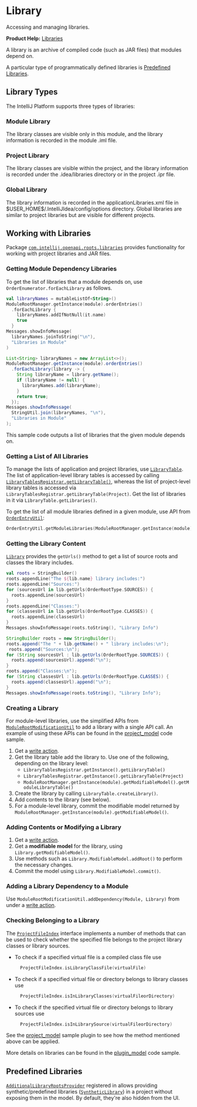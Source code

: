 <!-- Copyright 2000-2025 JetBrains s.r.o. and contributors. Use of this source code is governed by the Apache 2.0 license. -->

# Library

<link-summary>Accessing and managing libraries.</link-summary>

<tldr>

**Product Help:** [Libraries](https://www.jetbrains.com/help/idea/library.html)

</tldr>

A library is an archive of compiled code (such as JAR files) that modules depend on.

A particular type of programmatically defined libraries is [Predefined Libraries](#predefined-libraries).

## Library Types

The IntelliJ Platform supports three types of libraries:

### Module Library

The library classes are visible only in this module, and the library information is recorded in the module <path>.iml</path> file.

### Project Library

The library classes are visible within the project, and the library information is recorded under the <path>.idea/libraries</path> directory or in the project <path>.ipr</path> file.

### Global Library

The library information is recorded in the <path>applicationLibraries.xml</path> file in <path>\$USER_HOME\$/.IntelliJIdea/config/options</path> directory. Global libraries are similar to project libraries but are visible for different projects.

## Working with Libraries

<include from="project.md" element-id="useWorkspaceModelAPI"/>

Package [`com.intellij.openapi.roots.libraries`](%gh-ic%/platform/projectModel-api/src/com/intellij/openapi/roots/libraries) provides functionality for working with project libraries and JAR files.

### Getting Module Dependency Libraries

To get the list of libraries that a module depends on, use `OrderEnumerator.forEachLibrary` as follows.

<tabs group="languages">
<tab title="Kotlin" group-key="kotlin">

```kotlin
val libraryNames = mutableListOf<String>()
ModuleRootManager.getInstance(module).orderEntries()
  .forEachLibrary {
    libraryNames.addIfNotNull(it.name)
    true
  }
Messages.showInfoMessage(
  libraryNames.joinToString("\n"),
  "Libraries in Module"
)
```

</tab>
<tab title="Java" group-key="java">

```java
List<String> libraryNames = new ArrayList<>();
ModuleRootManager.getInstance(module).orderEntries()
  .forEachLibrary(library -> {
    String libraryName = library.getName();
    if (libraryName != null) {
      libraryNames.add(libraryName);
    }
    return true;
  });
Messages.showInfoMessage(
  StringUtil.join(libraryNames, "\n"),
  "Libraries in Module"
);
```

</tab>
</tabs>

This sample code outputs a list of libraries that the given module depends on.

### Getting a List of All Libraries

To manage the lists of application and project libraries, use [`LibraryTable`](%gh-ic%/platform/projectModel-api/src/com/intellij/openapi/roots/libraries/LibraryTable.java).
The list of application-level library tables is accessed by calling [`LibraryTablesRegistrar.getLibraryTable()`](%gh-ic%/platform/projectModel-api/src/com/intellij/openapi/roots/libraries/LibraryTablesRegistrar.java), whereas the list of project-level library tables is accessed via `LibraryTablesRegistrar.getLibraryTable(Project)`.
Get the list of libraries in it via `LibraryTable.getLibraries()`.

To get the list of all module libraries defined in a given module, use API from [`OrderEntryUtil`](%gh-ic%/platform/projectModel-impl/src/com/intellij/openapi/roots/impl/OrderEntryUtil.java):

```kotlin
OrderEntryUtil.getModuleLibraries(ModuleRootManager.getInstance(module))
```

### Getting the Library Content

[`Library`](%gh-ic%/platform/projectModel-api/src/com/intellij/openapi/roots/libraries/Library.java) provides the `getUrls()` method to get a list of source roots and classes the library includes.

<tabs group="languages">
<tab title="Kotlin" group-key="kotlin">

```kotlin
val roots = StringBuilder()
roots.appendLine("The ${lib.name} library includes:")
roots.appendLine("Sources:")
for (sourcesUrl in lib.getUrls(OrderRootType.SOURCES)) {
  roots.appendLine(sourcesUrl)
}
roots.appendLine("Classes:")
for (classesUrl in lib.getUrls(OrderRootType.CLASSES)) {
  roots.appendLine(classesUrl)
}
Messages.showInfoMessage(roots.toString(), "Library Info")
```

</tab>
<tab title="Java" group-key="java">

```java
StringBuilder roots = new StringBuilder();
roots.append("The " + lib.getName() + " library includes:\n");
 roots.append("Sources:\n");
for (String sourcesUrl : lib.getUrls(OrderRootType.SOURCES)) {
  roots.append(sourcesUrl).append("\n");
}
roots.append("Classes:\n");
for (String classesUrl : lib.getUrls(OrderRootType.CLASSES)) {
  roots.append(classesUrl).append("\n");
}
Messages.showInfoMessage(roots.toString(), "Library Info");
```

</tab>
</tabs>

### Creating a Library

For module-level libraries, use the simplified APIs from [`ModuleRootModificationUtil`](%gh-ic%/platform/projectModel-api/src/com/intellij/openapi/roots/ModuleRootModificationUtil.java) to add a library with a single API call.
An example of using these APIs can be found in the [project_model](%gh-sdk-samples-master%/project_model/src/main/java/org/intellij/sdk/project/model/ModificationAction.java) code sample.

<procedure title="Library Creation Steps">

1. Get a [write action](threading_model.md#write-actions).
2. Get the library table add the library to. Use one of the following, depending on the library level:
    * `LibraryTablesRegistrar.getInstance().getLibraryTable()`
    * `LibraryTablesRegistrar.getInstance().getLibraryTable(Project)`
    * `ModuleRootManager.getInstance(module).getModifiableModel().getModuleLibraryTable()`
3. Create the library by calling `LibraryTable.createLibrary()`.
4. Add contents to the library (see below).
5. For a module-level library, commit the modifiable model returned by `ModuleRootManager.getInstance(module).getModifiableModel()`.

</procedure>

### Adding Contents or Modifying a Library

<procedure title="Adding/Changing Library Roots">

1. Get a [write action](threading_model.md#write-actions).
2. Get a **modifiable model** for the library, using `Library.getModifiableModel()`.
3. Use methods such as `Library.ModifiableModel.addRoot()` to perform the necessary changes.
4. Commit the model using `Library.ModifiableModel.commit()`.

</procedure>

### Adding a Library Dependency to a Module

Use `ModuleRootModificationUtil.addDependency(Module, Library)` from under a [write action](threading_model.md#write-actions).

### Checking Belonging to a Library

The [`ProjectFileIndex`](%gh-ic%/platform/projectModel-api/src/com/intellij/openapi/roots/ProjectFileIndex.java) interface implements a number of methods that can be used to check whether the specified file belongs to the project library classes or library sources.

* To check if a specified virtual file is a compiled class file use
  ```kotlin
    ProjectFileIndex.isLibraryClassFile(virtualFile)
  ```
* To check if a specified virtual file or directory belongs to library classes use
  ```kotlin
    ProjectFileIndex.isInLibraryClasses(virtualFileorDirectory)
  ```
* To check if the specified virtual file or directory belongs to library sources use
  ```kotlin
    ProjectFileIndex.isInLibrarySource(virtualFileorDirectory)
  ```

See the [project_model](%gh-sdk-samples-master%/project_model/src/main/java/org/intellij/sdk/project/model/ProjectFileIndexSampleAction.java) sample plugin to see how the method mentioned above can be applied.

More details on libraries can be found in the [plugin_model](%gh-sdk-samples-master%/project_model/src/main/java/org/intellij/sdk/project/model/LibrariesAction.java) code sample.

## Predefined Libraries

[`AdditionalLibraryRootsProvider`](%gh-ic%/platform/projectModel-api/src/com/intellij/openapi/roots/AdditionalLibraryRootsProvider.java) registered in <include from="snippets.topic" element-id="ep"><var name="ep" value="com.intellij.additionalLibraryRootsProvider"/></include> allows
providing synthetic/predefined libraries ([`SyntheticLibrary`](%gh-ic%/platform/projectModel-api/src/com/intellij/openapi/roots/SyntheticLibrary.java)) in a project without exposing them in the model.
By default, they're also hidden from the UI.
